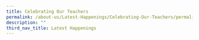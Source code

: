 ```yaml
---
title: Celebrating Our Teachers
permalink: /about-us/Latest-Happenings/Celebrating-Our-Teachers/permalink
description: ""
third_nav_title: Latest Happenings
---
```

